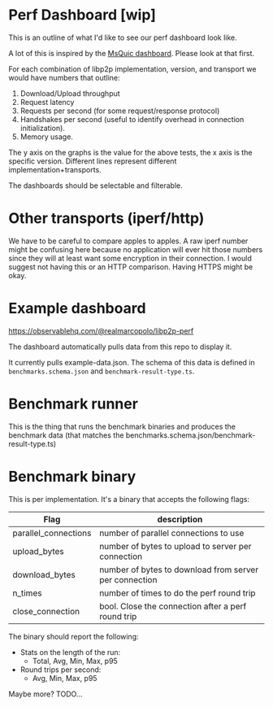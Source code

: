 # Perf Dashboard [wip]

This is an outline of what I'd like to see our perf dashboard look like.

A lot of this is inspired by the [MsQuic
dashboard](https://microsoft.github.io/msquic/). Please look at that first.

For each combination of libp2p implementation, version, and transport we would
have numbers that outline:
1. Download/Upload throughput
2. Request latency
3. Requests per second (for some request/response protocol)
4. Handshakes per second (useful to identify overhead in connection
   initialization).
5. Memory usage.

The y axis on the graphs is the value for the above tests, the x axis is the
specific version. Different lines represent different implementation+transports.

The dashboards should be selectable and filterable.

# Other transports (iperf/http)

We have to be careful to compare apples to apples. A raw iperf number might be
confusing here because no application will ever hit those numbers since they
will at least want some encryption in their connection. I would suggest not
having this or an HTTP comparison. Having HTTPS might be okay.

# Example dashboard

https://observablehq.com/@realmarcopolo/libp2p-perf

The dashboard automatically pulls data from this repo to display it.

It currently pulls example-data.json. The schema of this data is defined in
`benchmarks.schema.json` and `benchmark-result-type.ts`.

# Benchmark runner

This is the thing that runs the benchmark binaries and produces the benchmark
data (that matches the benchmarks.schema.json/benchmark-result-type.ts)

# Benchmark binary

This is per implementation. It's a binary that accepts the following flags:

| Flag                 | description                                            |
| -------------------- | ------------------------------------------------------ |
| parallel_connections | number of parallel connections to use                  |
| upload_bytes         | number of bytes to upload to server per connection     |
| download_bytes       | number of bytes to download from server per connection |
| n_times              | number of times to do the perf round trip              |
| close_connection     | bool. Close the connection after a perf round trip     |

The binary should report the following:

* Stats on the length of the run:
  * Total, Avg, Min, Max, p95
* Round trips per second:
  * Avg, Min, Max, p95

Maybe more?  TODO...
